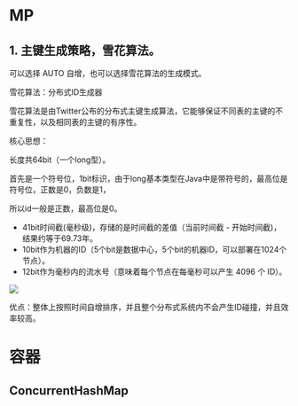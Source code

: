 # MP


## 1. 主键生成策略，雪花算法。

可以选择 AUTO 自增，也可以选择雪花算法的生成模式。

雪花算法：分布式ID生成器

雪花算法是由Twitter公布的分布式主键生成算法，它能够保证不同表的主键的不重复性，以及相同表的主键的有序性。

核心思想：

长度共64bit（一个long型）。

首先是一个符号位，1bit标识，由于long基本类型在Java中是带符号的，最高位是符号位，正数是0，负数是1，

所以id一般是正数，最高位是0。

* 41bit时间截(毫秒级)，存储的是时间截的差值（当前时间截 - 开始时间截)，结果约等于69.73年。
* 10bit作为机器的ID（5个bit是数据中心，5个bit的机器ID，可以部署在1024个节点）。
* 12bit作为毫秒内的流水号（意味着每个节点在每毫秒可以产生 4096 个 ID）。

![](image/JavaSE/1647067096386.png)

优点：整体上按照时间自增排序，并且整个分布式系统内不会产生ID碰撞，并且效率较高。


# 容器

## ConcurrentHashMap

